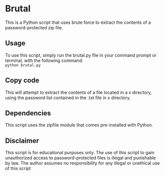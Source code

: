 # Brutal
This is a Python script that uses brute force to extract the contents of a password-protected zip file.

## Usage
To use this script, simply run the brutal.py file in your command prompt or terminal, with the following command:  
```python brutal.py```

## Copy code
This will attempt to extract the contents of a file located in a x directory, using the password list contained in the .txt file in x directory.

## Dependencies
This script uses the zipfile module that comes pre-installed with Python.

## Disclaimer
This script is for educational purposes only. The use of this script to gain unauthorized access to password-protected files is illegal and punishable by law. The author assumes no responsibility for any illegal or unethical use of this script
